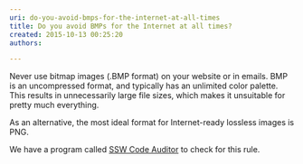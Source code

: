 ```yaml
---
uri: do-you-avoid-bmps-for-the-internet-at-all-times
title: Do you avoid BMPs for the Internet at all times?
created: 2015-10-13 00:25:20
authors:

---
```





<span class='intro'> <p>Never use bitmap images (.BMP format) on your website or in emails. BMP is an uncompressed format, and typically has an unlimited color palette. This results in unnecessarily large file 
			sizes, which makes it unsuitable for pretty much everything.</p><p>As an alternative, the most ideal format for Internet-ready lossless images is PNG.</p>
			 </span>

<p><span class="productBox">We have a program called <a href="https&#58;//www.ssw.com.au/ssw/CodeAuditor/">SSW Code Auditor</a> to check for this rule.</span></p> 


